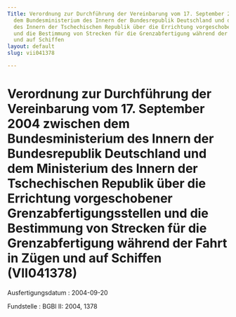 ```yaml
---
Title: Verordnung zur Durchführung der Vereinbarung vom 17. September 2004 zwischen
  dem Bundesministerium des Innern der Bundesrepublik Deutschland und dem Ministerium
  des Innern der Tschechischen Republik über die Errichtung vorgeschobener Grenzabfertigungsstellen
  und die Bestimmung von Strecken für die Grenzabfertigung während der Fahrt in Zügen
  und auf Schiffen
layout: default
slug: vii041378

---
```


# Verordnung zur Durchführung der Vereinbarung vom 17. September 2004 zwischen dem Bundesministerium des Innern der Bundesrepublik Deutschland und dem Ministerium des Innern der Tschechischen Republik über die Errichtung vorgeschobener Grenzabfertigungsstellen und die Bestimmung von Strecken für die Grenzabfertigung während der Fahrt in Zügen und auf Schiffen (VII041378)

Ausfertigungsdatum
:   2004-09-20

Fundstelle
:   BGBl II: 2004, 1378


